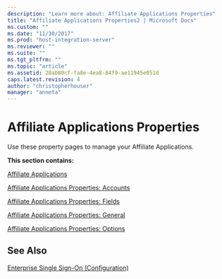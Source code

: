 ```yaml
---
description: "Learn more about: Affiliate Applications Properties"
title: "Affiliate Applications Properties2 | Microsoft Docs"
ms.custom: ""
ms.date: "11/30/2017"
ms.prod: "host-integration-server"
ms.reviewer: ""
ms.suite: ""
ms.tgt_pltfrm: ""
ms.topic: "article"
ms.assetid: 28ab80cf-fa8e-4ea8-84f9-ae11945e051d
caps.latest.revision: 4
author: "christopherhouser"
manager: "anneta"
---
```

# Affiliate Applications Properties
Use these property pages to manage your Affiliate Applications.  
  
 **This section contains:**  
  
 [Affiliate Applications](../core/affiliate-applications1.md)  
  
 [Affiliate Applications Properties: Accounts](../core/affiliate-applications-properties-accounts1.md)  
  
 [Affiliate Applications Properties: Fields](../core/affiliate-applications-properties-fields1.md)  
  
 [Affiliate Applications Properties: General](../core/affiliate-applications-properties-general1.md)  
  
 [Affiliate Applications Properties: Options](../core/affiliate-applications-properties-options2.md)  
  
## See Also  
 [Enterprise Single Sign-On (Configuration)](../core/enterprise-single-sign-on-configuration-1.md)
